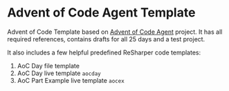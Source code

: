 # Advent of Code Agent Template

Advent of Code Template based on [Advent of Code Agent](https://github.com/mazharenko/aoc-agent) project. It has all required references, contains drafts for all 25 days and a test project.

It also includes a few helpful predefined ReSharper code templates:
1. AoC Day file template
2. AoC Day live template `aocday`
3. AoC Part Example live template `aocex`